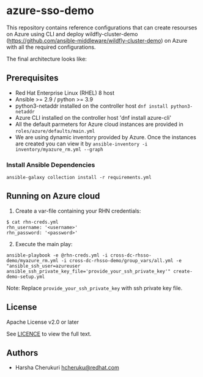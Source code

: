 # azure-sso-demo

This repository contains reference configurations that can create resourses on Azure using CLI and deploy 
wildfly-cluster-demo (https://github.com/ansible-middleware/wildfly-cluster-demo) on Azure with all the required configurations.

The final architecture looks like:

## Prerequisites

* Red Hat Enterprise Linux (RHEL) 8 host
* Ansible >= 2.9 / python >= 3.9
* python3-netaddr installed on the controller host `dnf install python3-netaddr`
* Azure CLI installed on the controller host 'dnf install azure-cli'
* All the default parmeters for Azure cloud instances are provided in `roles/azure/defaults/main.yml`
* We are using dynamic inventory provided  by Azure. Once the instances are created you can view it by `ansible-inventory -i inventory/myazure_rm.yml --graph`

### Install Ansible Dependencies

`ansible-galaxy collection install -r requirements.yml`

## Running on Azure cloud

1. Create a var-file containing your RHN credentials:
```
$ cat rhn-creds.yml
rhn_username: '<username>'
rhn_password: '<password>'
```

2. Execute the main play:
```
ansible-playbook -e @rhn-creds.yml -i cross-dc-rhsso-demo/myazure_rm.yml -i cross-dc-rhsso-demo/group_vars/all.yml -e "ansible_ssh_user=azureuser ansible_ssh_private_key_file='provide_your_ssh_private_key'" create-demo-setup.yml
```
Note: Replace `provide_your_ssh_private_key` with ssh private key file.

## License

Apache License v2.0 or later

See [LICENCE](LICENSE) to view the full text.


## Authors

* Harsha Cherukuri <hcheruku@redhat.com>
